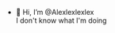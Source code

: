 - 👋 Hi, I’m @Alexlexlexlex <br>
I don't know what I'm doing
<!---
Alexlexlexlex/Alexlexlexlex is a ✨ special ✨ repository because its `README.md` (this file) appears on your GitHub profile.
You can click the Preview link to take a look at your changes.
--->
